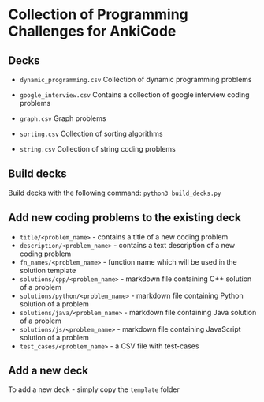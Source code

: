 # Collection of Programming Challenges for AnkiCode

## Decks

  - `dynamic_programming.csv`
    Collection of dynamic programming problems
    
  - `google_interview.csv`
    Contains a collection of google interview coding problems
    
  - `graph.csv`
    Graph problems
    
  - `sorting.csv`
    Collection of sorting algorithms
    
  - `string.csv`
    Collection of string coding problems

## Build decks

  Build decks with the following command:
  `python3 build_decks.py`
  
## Add new coding problems to the existing deck

   - `title/<problem_name>` - contains a title of a new coding problem
   - `description/<problem_name>` - contains a text description of a new coding problem
   - `fn_names/<problem_name>` - function name which will be used in the solution template
   - `solutions/cpp/<problem_name>` - markdown file containing C++ solution of a problem
   - `solutions/python/<problem_name>` - markdown file containing Python solution of a problem
   - `solutions/java/<problem_name>` - markdown file containing Java solution of a problem
   - `solutions/js/<problem_name>` - markdown file containing JavaScript solution of a problem
   - `test_cases/<problem_name>` - a CSV file with test-cases

## Add a new deck
   To add a new deck - simply copy the `template` folder

